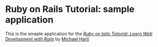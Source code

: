 # Ruby on Rails Tutorial: sample application

This is the smaple application for the 
[*Ruby on tails Totorial:
Learn Web Development with Rails*](http://www.railstutorial.org/)
by [Michael Hartl](http://www.michaelhartl.com/)